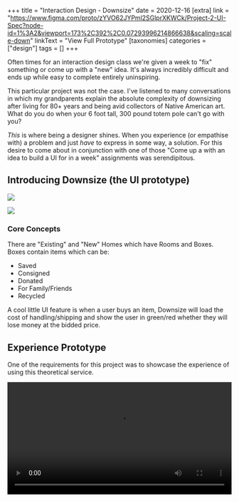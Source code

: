 +++
title = "Interaction Design - Downsize"
date = 2020-12-16
[extra]
link = "https://www.figma.com/proto/zYVO62JYPml2SGlprXKWCk/Project-2-UI-Spec?node-id=1%3A2&viewport=173%2C392%2C0.07293996214866638&scaling=scale-down"
linkText = "View Full Prototype"
[taxonomies]
categories = ["design"]
tags = []
+++

Often times for an interaction design class we're given a week to "fix" something or come up with a "new" idea. It's always incredibly difficult and ends up while easy to complete entirely uninspiring.

This particular project was not the case. I've listened to many conversations in which my grandparents explain the absolute complexity of downsizing after living for 80+ years and being avid collectors of Native American art. What do you do when your 6 foot tall, 300 pound totem pole can't go with you?

_This_ is where being a designer shines. When you experience (or empathise with) a problem and just _have_ to express in some way, a solution. For this desire to come about in conjunction with one of those "Come up a with an idea to build a UI for in a week" assignments was serendipitous.

## Introducing Downsize (the UI prototype)

![](https://res.cloudinary.com/dknopoff/image/upload/v1608157859/downsize/UI_Spec.jpg)

![](https://res.cloudinary.com/dknopoff/image/upload/v1608157951/downsize/UI_Overview.png)

### Core Concepts

There are "Existing" and "New" Homes which have Rooms and Boxes. Boxes contain items which can be:
- Saved
- Consigned
- Donated
- For Family/Friends
- Recycled

A cool little UI feature is when a user buys an item, Downsize will load the cost of handling/shipping and show the user in green/red whether they will lose money at the bidded price.

## Experience Prototype

One of the requirements for this project was to showcase the experience of using this theoretical service.

<video src="https://res.cloudinary.com/dknopoff/video/upload/v1608158220/downsize/Downsize.mp4" style="width:100%" controls loop ></video>
